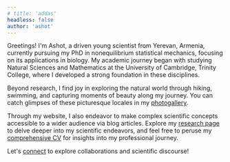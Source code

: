 ```yaml
---
# title: 'addas'
headless: false
author: 'ashot'
---
```



Greetings! I'm Ashot, a driven young scientist from Yerevan, Armenia, currently pursuing my PhD in nonequilibrium statistical mechanics, focusing on its applications in biology. My academic journey began with studying Natural Sciences and Mathematics at the University of Cambridge, Trinity College, where I developed a strong foundation in these disciplines.

Beyond research, I find joy in exploring the natural world through hiking, swimming, and capturing moments of beauty along my journey. You can catch glimpses of these picturesque locales in my [photogallery](gallery).

Through my website, I also endeavor to make complex scientific concepts accessible to a wider audience via blog articles. Explore my [research page](research) to delve deeper into my scientific endeavors, and feel free to peruse my [comprehensive CV](cv) for insights into my professional journey.

Let's [connect](contact) to explore collaborations and scientific discourse!
